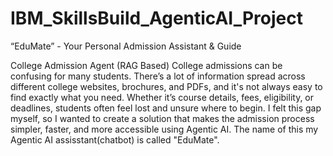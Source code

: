 # IBM_SkillsBuild_AgenticAI_Project

“EduMate” - Your Personal Admission Assistant & Guide

College Admission Agent (RAG Based)
  College admissions can be confusing for many students. There’s a lot of 
information spread across different college websites, brochures, and PDFs, and 
it's not always easy to find exactly what you need. Whether it’s course details, 
fees, eligibility, or deadlines, students often feel lost and unsure where to begin. I 
felt this gap myself, so I wanted to create a solution that makes the admission 
process simpler, faster, and more accessible using Agentic AI.
  The name of this my Agentic AI assisstant(chatbot) is called "EduMate".

